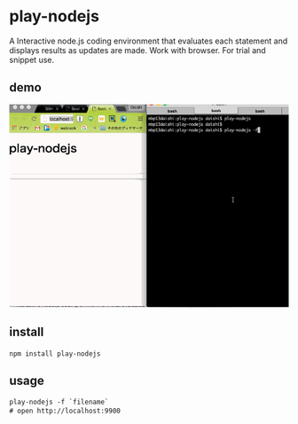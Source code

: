 # play-nodejs
A Interactive node.js coding environment that evaluates each statement and displays results as updates are made. Work with browser. For trial and snippet use.

## demo
![demo](https://raw.githubusercontent.com/nakaji-dayo/play-nodejs/master/doc/play-nodejs.gif)

## install
```
npm install play-nodejs
```

## usage
```
play-nodejs -f `filename`
# open http://localhost:9900
```
